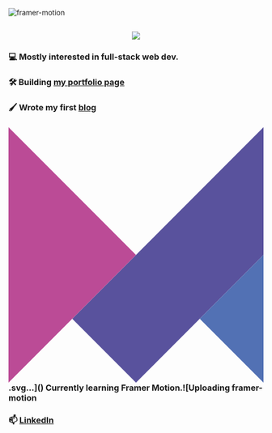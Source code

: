![framer-motion](https://github.com/user-attachments/assets/51c5ab25-079a-4a42-8914-08ee8a2c4a4f)<h2 align="center">
  <img src="https://readme-typing-svg.herokuapp.com/?lines=Hi,+I'm+Marco+👋;Welcome+to+my+GitHub!&center=true&size=30">
</h2>

### 💻 Mostly interested in full-stack web dev.
### 🛠️ Building [my portfolio page](https://marcohaber.dev)
### 🖌️ Wrote my first [blog](https://www.marcohaber.dev/blog/react-context)
  
### <svg height="2500" viewBox="3.7 3.7 43.6 43.6" width="2500" xmlns="http://www.w3.org/2000/svg"><path d="m47.3 3.7v21.8l-10.9 10.9-10.9 10.9-10.9-10.9 10.9-10.9v.1-.1z" fill="#59529d"/><path d="m47.3 25.5v21.8l-10.9-10.9z" fill="#5271b4"/><path d="m25.5 25.5-10.9 10.9-10.9 10.9v-43.6l10.9 10.9z" fill="#bb4b96"/></svg>.svg…]() Currently learning Framer Motion.![Uploading framer-motion

### 📫 [LinkedIn](https://www.linkedin.com/in/marcohaber99)
